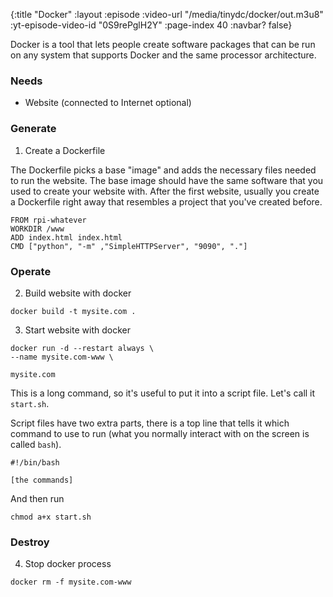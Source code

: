 {:title "Docker"
 :layout :episode
 :video-url "/media/tinydc/docker/out.m3u8"
 :yt-episode-video-id "0S9rePglH2Y"
 :page-index 40
 :navbar? false}


Docker is a tool that lets people create software packages that can be run on any system that supports Docker and the same processor architecture.


### Needs

* Website (connected to Internet optional)

### Generate

1. Create a Dockerfile 


The Dockerfile picks a base "image" and adds the necessary files needed to run the website. The base image should have the same software that you used to create your website with. After the first website, usually you create a Dockerfile right away that resembles a project that you've created before.


```
FROM rpi-whatever
WORKDIR /www
ADD index.html index.html
CMD ["python", "-m" ,"SimpleHTTPServer", "9090", "."]
```


### Operate

2. Build website with docker

`docker build -t mysite.com .`

3. Start website with docker


```
docker run -d --restart always \
--name mysite.com-www \

mysite.com
```

This is a long command, so it's useful to put it into a script file. Let's call it `start.sh`.

Script files have two extra parts, there is a top line that tells it which command to use to run (what you normally interact with on the screen is called `bash`).


```
#!/bin/bash

[the commands]
```

And then run

`chmod a+x start.sh`

### Destroy

4. Stop docker process

`docker rm -f mysite.com-www`

